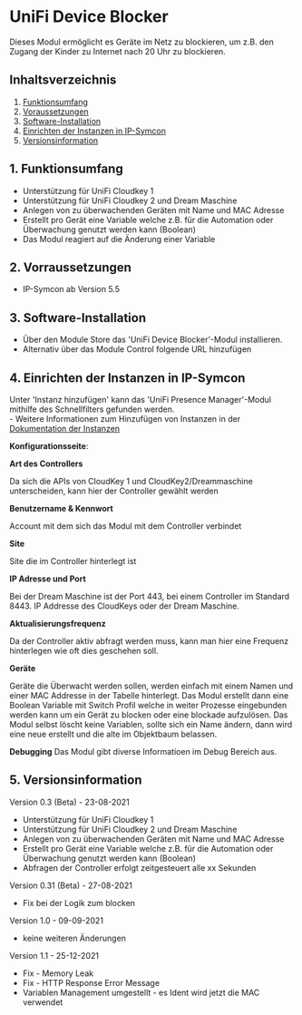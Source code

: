 # UniFi Device Blocker
Dieses Modul ermöglicht es Geräte im Netz zu blockieren, um z.B. den Zugang der Kinder zu Internet nach 20 Uhr zu blockieren.

## Inhaltsverzeichnis

1. [Funktionsumfang](#1-funktionsumfang)
2. [Voraussetzungen](#2-voraussetzungen)
3. [Software-Installation](#3-software-installation)
4. [Einrichten der Instanzen in IP-Symcon](#4-einrichten-der-instanzen-in-ip-symcon)
5. [Versionsinformation](#5-versionsinformation)


## 1. Funktionsumfang

* Unterstützung für UniFi Cloudkey 1
* Unterstützung für UniFi Cloudkey 2 und Dream Maschine
* Anlegen von zu überwachenden Geräten mit Name und MAC Adresse 
* Erstellt pro Gerät eine Variable welche z.B. für die Automation oder Überwachung genutzt werden kann (Boolean)
* Das Modul reagiert auf die Änderung einer Variable

## 2. Vorraussetzungen

- IP-Symcon ab Version 5.5

## 3. Software-Installation

* Über den Module Store das 'UniFi Device Blocker'-Modul installieren.
* Alternativ über das Module Control folgende URL hinzufügen

## 4. Einrichten der Instanzen in IP-Symcon

 Unter 'Instanz hinzufügen' kann das 'UniFi Presence Manager'-Modul mithilfe des Schnellfilters gefunden werden.  
	- Weitere Informationen zum Hinzufügen von Instanzen in der [Dokumentation der Instanzen](https://www.symcon.de/service/dokumentation/konzepte/instanzen/#Instanz_hinzufügen)

__Konfigurationsseite__:

**Art des Controllers**

Da sich die APIs von CloudKey 1 und CloudKey2/Dreammaschine unterscheiden, kann hier der Controller gewählt werden

**Benutzername & Kennwort**

Account mit dem sich das Modul mit dem Controller verbindet

**Site**

Site die im Controller hinterlegt ist 

**IP Adresse und Port**

Bei der Dream Maschine ist der Port 443, bei einem Controller im Standard 8443. IP Addresse des CloudKeys oder der Dream Maschine.

**Aktualisierungsfrequenz**

Da der Controller aktiv abfragt werden muss, kann man hier eine Frequenz hinterlegen wie oft dies geschehen soll. 

**Geräte**

Geräte die Überwacht werden sollen, werden einfach mit einem Namen und einer MAC Addresse in der Tabelle hinterlegt. Das Modul erstellt dann eine Boolean Variable mit Switch Profil welche in weiter Prozesse eingebunden werden kann um ein Gerät zu blocken oder eine blockade aufzulösen. 
Das Modul selbst löscht keine Variablen, sollte sich ein Name ändern, dann wird eine neue erstellt und die alte im Objektbaum belassen.

**Debugging**
Das Modul gibt diverse Informatioen im Debug Bereich aus. 

## 5. Versionsinformation

Version 0.3 (Beta) - 23-08-2021
* Unterstützung für UniFi Cloudkey 1
* Unterstützung für UniFi Cloudkey 2 und Dream Maschine
* Anlegen von zu überwachenden Geräten mit Name und MAC Adresse 
* Erstellt pro Gerät eine Variable welche z.B. für die Automation oder Überwachung genutzt werden kann (Boolean)
* Abfragen der Controller erfolgt zeitgesteuert alle xx Sekunden

Version 0.31 (Beta) - 27-08-2021
* Fix bei der Logik zum blocken

Version 1.0 - 09-09-2021
* keine weiteren Änderungen

Version 1.1 - 25-12-2021
* Fix - Memory Leak
* Fix - HTTP Response Error Message
* Variablen Management umgestellt - es Ident wird jetzt die MAC verwendet